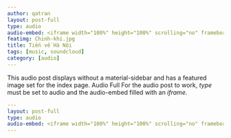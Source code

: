 ```yaml
---
author: qatran
layout: post-full
type: audio
audio-embed: <iframe width="100%" height="100%" scrolling="no" frameborder="no" allow="autoplay" src="https://w.soundcloud.com/player/?url=https%3A//api.soundcloud.com/tracks/724963153&color=%23ff5500&auto_play=false&hide_related=false&show_comments=true&show_user=true&show_reposts=false&show_teaser=true&visual=true"></iframe>
featimg: Chinh-khi.jpg
title: Tiến về Hà Nội
tags: [music, soundcloud]
category: [audio]
---
```

This audio post displays without a material-sidebar and has a featured image set for the index page.
Audio Full
For the audio post to work, *type* must be set to audio and the audio-embed filled with an *iframe*.

```yml
---
layout: post-full
type: audio
audio-embed: <iframe width="100%" height="100%" scrolling="no" frameborder="no" allow="autoplay" src="https://w.soundcloud.com/player/?url=https%3A//api.soundcloud.com/tracks/724963153&color=%23ff5500&auto_play=false&hide_related=false&show_comments=true&show_user=true&show_reposts=false&show_teaser=true&visual=true"></iframe>
---
```